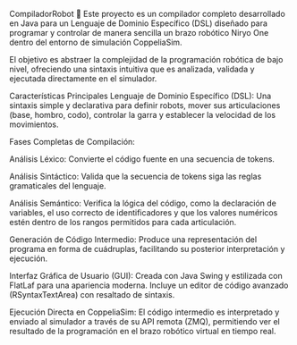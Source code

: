 CompiladorRobot 🤖
Este proyecto es un compilador completo desarrollado en Java para un Lenguaje de Dominio Específico (DSL) diseñado para programar y controlar de manera sencilla un brazo robótico Niryo One dentro del entorno de simulación CoppeliaSim.

El objetivo es abstraer la complejidad de la programación robótica de bajo nivel, ofreciendo una sintaxis intuitiva que es analizada, validada y ejecutada directamente en el simulador.

Características Principales
Lenguaje de Dominio Específico (DSL): Una sintaxis simple y declarativa para definir robots, mover sus articulaciones (base, hombro, codo), controlar la garra y establecer la velocidad de los movimientos.

Fases Completas de Compilación:

Análisis Léxico: Convierte el código fuente en una secuencia de tokens.

Análisis Sintáctico: Valida que la secuencia de tokens siga las reglas gramaticales del lenguaje.

Análisis Semántico: Verifica la lógica del código, como la declaración de variables, el uso correcto de identificadores y que los valores numéricos estén dentro de los rangos permitidos para cada articulación.

Generación de Código Intermedio: Produce una representación del programa en forma de cuádruplas, facilitando su posterior interpretación y ejecución.

Interfaz Gráfica de Usuario (GUI): Creada con Java Swing y estilizada con FlatLaf para una apariencia moderna. Incluye un editor de código avanzado (RSyntaxTextArea) con resaltado de sintaxis.

Ejecución Directa en CoppeliaSim: El código intermedio es interpretado y enviado al simulador a través de su API remota (ZMQ), permitiendo ver el resultado de la programación en el brazo robótico virtual en tiempo real.
